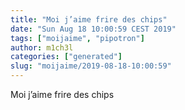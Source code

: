 ```yaml
---
title: "Moi j’aime frire des chips"
date: "Sun Aug 18 10:00:59 CEST 2019"
tags: ["moijaime", "pipotron"]
author: m1ch3l
categories: ["generated"]
slug: "moijaime/2019-08-18-10:00:59"
---
```


Moi j’aime frire des chips
